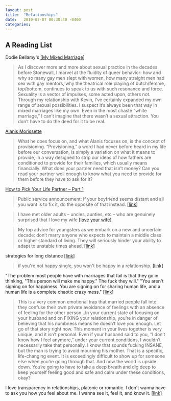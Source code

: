 ```yaml
---
layout: post
title:  "Relationships"
date:   2019-07-07 00:30:40 -0400
categories:
---
```


## A Reading List

Dodie Bellamy's [[My Mixed Marriage]](https://www.villagevoice.com/2000/06/20/my-mixed-marriage/)
>As I discover more and more about sexual practice in the decades before Stonewall, I marvel at the fluidity of queer behavior: how and why so many gay men slept with women, how many straight men had sex with gay mentors, why the theatrical role playing of butch/femme, top/bottom, continues to speak to us with such resonance and force. Sexuality is a vector of impulses, some acted upon, others not. Through my relationship with Kevin, I’ve certainly expanded my own range of sexual possibilities. I suspect it’s always been that way in mixed marriages like my own. Even in the most chaste “white marriage,” I can’t imagine that there wasn’t a sexual attraction. You don’t have to do the deed for it to be real.


[Alanis Morissette](https://www.self.com/story/alanis-morissette)
>What he does focus on, and what Alanis focuses on, is the concept of provisioning. “Provisioning,” a word I had never before heard in my life before our conversation, is simply a variation on what it means to provide, in a way designed to strip our ideas of how fathers are conditioned to provide for their families, which usually means financially. What does your partner need that isn’t money? Can you read your partner well enough to know what you need to provide for them before they have to ask for it?

[How to Pick Your Life Partner – Part 1](https://waitbutwhy.com/2014/02/pick-life-partner.html)

>Public service announcement: If your boyfriend seems distant and all you want is to fix it, do the opposite of that instead. [[link]](https://twitter.com/hhavrilesky/status/1138584710706110464)

>I have met older adults – uncles, aunties, etc – who are genuinely surprised that I love my wife [[love your wife]](https://twitter.com/visakanv/status/1180416248028385281)

>My top advice for youngsters as we embark on a new and uncertain decade: don’t marry anyone who expects to maintain a middle class or higher standard of living. They will seriously hinder your ability to adapt to unstable times ahead. [[link]](https://twitter.com/greenwoodae/status/1213100173007695877)

strategies for long distance [[link]](https://twitter.com/alexakmeyer/status/1226329184709988352)

>if you're not happy single, you won't be happy in a relationship. [[link]](https://twitter.com/cszhu/status/1230954186520461312)


"The problem most people have with marriages that fail is that they go in thinking, "This person will make me happy." The fuck they will." "You aren't signing on for happiness. You are signing on for sharing human life, and a human life is a complete chaotic crazy mess."
[[link]](https://twitter.com/visakanv/status/1030490009801904128)


> This is a very common emotional trap that married people fall into: they confuse their own private avoidance of feelings with an absence of feeling for the other person...In your current state of focusing on your husband and on FIXING your relationship, you’re in danger of believing that his numbness means he doesn’t love you enough. Let go of that story right now. This moment in your lives together is very unique, and it isn’t personal. Even if your husband said to you, “I don’t know how I feel anymore,” under your current conditions, I wouldn’t necessarily take that personally. I know that sounds fucking INSANE, but the man is trying to avoid mourning his mother. That is a specific, life-changing event. It is exceedingly difficult to show up for someone else when you’re going through that. And now the world is upside down. You’re going to have to take a deep breath and dig deep to keep yourself feeling good and safe and calm under these conditions, okay?


I love transparency in relationships, platonic or romantic. I don't wanna have to ask you how you feel about me. I wanna see it, feel it, and know it. [[link]](https://twitter.com/Eyedalis/status/1242138915487780866)
